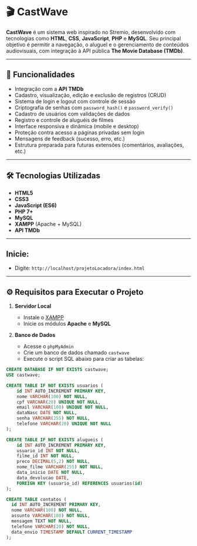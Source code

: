 # 🎬 CastWave

**CastWave** é um sistema web inspirado no Stremio, desenvolvido com tecnologias como **HTML**, **CSS**, **JavaScript**, **PHP** e **MySQL**. Seu principal objetivo é permitir a navegação, o aluguel e o gerenciamento de conteúdos audiovisuais, com integração à API pública **The Movie Database (TMDb)**.

---

## 🚀 Funcionalidades

- Integração com a **API TMDb**
- Cadastro, visualização, edição e exclusão de registros (CRUD)
- Sistema de login e logout com controle de sessão
- Criptografia de senhas com `password_hash()` e `password_verify()`
- Cadastro de usuários com validações de dados
- Registro e controle de aluguéis de filmes
- Interface responsiva e dinâmica (mobile e desktop)
- Proteção contra acesso a páginas privadas sem login
- Mensagens de feedback (sucesso, erro, etc.)
- Estrutura preparada para futuras extensões (comentários, avaliações, etc.)

---

## 🛠 Tecnologias Utilizadas

- **HTML5**
- **CSS3**
- **JavaScript (ES6)**
- **PHP 7+**
- **MySQL**
- **XAMPP** (Apache + MySQL)
- **API TMDb**

---

## Inicie:

- Digite: `http://localhost/projetoLocadora/index.html`

---

## ⚙️ Requisitos para Executar o Projeto

1. **Servidor Local**
   - Instale o [XAMPP](https://www.apachefriends.org/index.html)
   - Inicie os módulos **Apache** e **MySQL**

2. **Banco de Dados**
   - Acesse o `phpMyAdmin`
   - Crie um banco de dados chamado `castwave`
   - Execute o script SQL abaixo para criar as tabelas:

```sql
CREATE DATABASE IF NOT EXISTS castwave;
USE castwave;

CREATE TABLE IF NOT EXISTS usuarios (
    id INT AUTO_INCREMENT PRIMARY KEY,
    nome VARCHAR(100) NOT NULL,
    cpf VARCHAR(20) UNIQUE NOT NULL,
    email VARCHAR(100) UNIQUE NOT NULL,
    dataNasc DATE NOT NULL,
    senha VARCHAR(255) NOT NULL,
    telefone VARCHAR(20) UNIQUE NOT NULL
);

CREATE TABLE IF NOT EXISTS alugueis (
    id INT AUTO_INCREMENT PRIMARY KEY,
    usuario_id INT NOT NULL,
    filme_id INT NOT NULL,
    preco DECIMAL(5,2) NOT NULL,
    nome_filme VARCHAR(255) NOT NULL,
    data_inicio DATE NOT NULL,
    data_devolucao DATE,
    FOREIGN KEY (usuario_id) REFERENCES usuarios(id)
);

CREATE TABLE contatos (
  id INT AUTO_INCREMENT PRIMARY KEY,
  nome VARCHAR(100) NOT NULL,
  assunto VARCHAR(100) NOT NULL,
  mensagem TEXT NOT NULL,
  telefone VARCHAR(20) NOT NULL,
  data_envio TIMESTAMP DEFAULT CURRENT_TIMESTAMP
);


